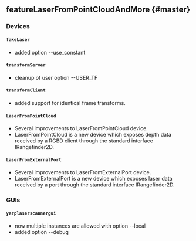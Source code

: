 featureLaserFromPointCloudAndMore {#master}
-----------------------

### Devices

#### `fakeLaser`

* added option --use_constant

#### `transformServer`

* cleanup of user option --USER_TF

#### `transformClient`

* added support for identical frame transforms.

#### `LaserFromPointCloud`

* Several improvements to LaserFromPointCloud device. 
* LaserFromPointCloud is a new device which exposes depth data received by a RGBD client through the standard interface IRangefinder2D.

#### `LaserFromExternalPort`

* Several improvements to LaserFromExternalPort device. 
* LaserFromExternalPort is a new device which exposes laser data received by a port through the standard interface IRangefinder2D.

### GUIs

#### `yarplaserscannergui`
* now multiple instances are allowed with option --local
* added option --debug


